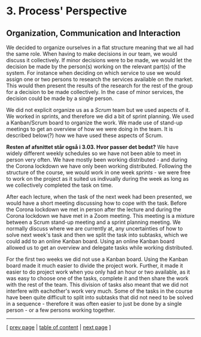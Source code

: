 # 3. Process' Perspective

## Organization, Communication and Interaction
We decided to organize ourselves in a flat structure meaning that we all had the same role. When having to make decisions in our team, we would discuss it collectively. If minor decisions were to be made, we would let the decision be made by the person(s) working on the relevant part(s) of the system. For instance when deciding on which service to use we would assign one or two persons to research the services available on the market. This would then present the results of the research for the rest of the group for a decision to be made collectively. In the case of minor services, the decision could be made by a single person.

We did not explicit organize us as a *Scrum* team but we used aspects of it. We worked in sprints, and therefore we did a bit of sprint planning. We used a Kanban/Scrum board to organize the work. We made use of stand-up meetings to get an overview of how we were doing in the team. It is described below(?) how we have used these aspects of Scrum.

**Resten af afsnittet står også i 3.03. Hvor passer det bedst?**
We have widely different weekly schedules so we have not been able to meet in person very often. We have mostly been working distributed - and during the Corona lockdown we have only been working distributed. Following the structure of the course, we would work in one week *sprints* - we were free to work on the project as it suited us indivually during the week as long as we collectively completed the task on time. 

After each lecture, when the task of the next week had been presented, we would have a short meeting discussing how to cope with the task. Before the Corona lockdown we met in person after the lecture and during the Corona lockdown we have met in a Zoom meeting. This meeting is a mixture between a Scrum stand-up meeting and a sprint planning meeting. We normally discuss where we are currently at, any uncertainties of how to solve next week's task and then we split the task into subtasks, which we could add to an online Kanban board. Using an online Kanban board allowed us to get an overview and delegate tasks while working distributed.

For the first two weeks we did not use a Kanban board. Using the Kanban board made it much easier to divide the project work. Further, it made it easier to do project work when you only had an hour or two available, as it was easy to choose one of the tasks, complete it and then share the work with the rest of the team. This division of tasks also meant that we did not interfere with eachother's work very much. Some of the tasks in the course have been quite difficult to split into subtasks that did not need to be solved in a sequence - therefore it was often easier to just be done by a single person - or a few persons working together.

---
[ [prev page](../chapters/203_interactions_of_subsystems.md) | [table of content](../table_of_content.md) | [next page](../chapters/301_ci_dc_chain_tools.md) ]